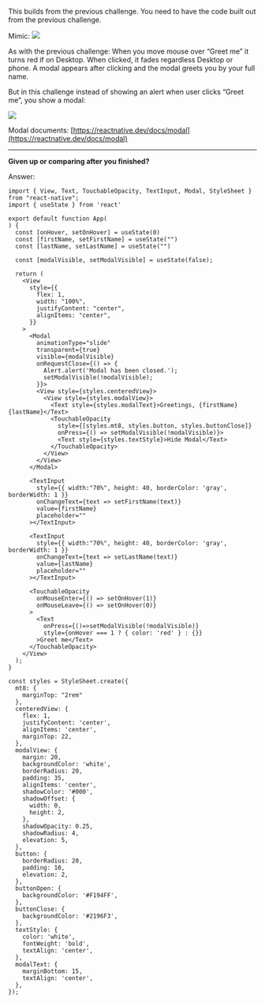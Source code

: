 
This builds from the previous challenge. You need to have the code built out from the previous challenge.

Mimic:
![](nnG9kMh.png)

As with the previous challenge: When you move mouse over “Greet me” it turns red if on Desktop. When clicked, it fades regardless Desktop or phone. A modal appears after clicking and the modal greets you by your full name.

But in this challenge instead of showing an alert when user clicks “Greet me”, you show a modal:

![](HR2MP38.png)


Modal documents:
[https://reactnative.dev/docs/modal](https://reactnative.dev/docs/modal)

----

**Given up or comparing after you finished?** 

Answer:
```
import { View, Text, TouchableOpacity, TextInput, Modal, StyleSheet } from "react-native";  
import { useState } from 'react'  
  
export default function App(  
) {  
  const [onHover, setOnHover] = useState(0)  
  const [firstName, setFirstName] = useState("")  
  const [lastName, setLastName] = useState("")  
  
  const [modalVisible, setModalVisible] = useState(false);  
  
  return (  
    <View  
      style={{  
        flex: 1,  
        width: "100%",  
        justifyContent: "center",  
        alignItems: "center",  
      }}  
    >  
      <Modal  
        animationType="slide"  
        transparent={true}  
        visible={modalVisible}  
        onRequestClose={() => {  
          Alert.alert('Modal has been closed.');  
          setModalVisible(!modalVisible);  
        }}>  
        <View style={styles.centeredView}>  
          <View style={styles.modalView}>  
            <Text style={styles.modalText}>Greetings, {firstName} {lastName}</Text>  
            <TouchableOpacity  
              style={[styles.mt8, styles.button, styles.buttonClose]}  
              onPress={() => setModalVisible(!modalVisible)}>  
              <Text style={styles.textStyle}>Hide Modal</Text>  
            </TouchableOpacity>  
          </View>  
        </View>  
      </Modal>  
  
      <TextInput  
        style={{ width:"70%", height: 40, borderColor: 'gray', borderWidth: 1 }}  
        onChangeText={text => setFirstName(text)}  
        value={firstName}  
        placeholder=""  
      ></TextInput>  
  
      <TextInput  
        style={{ width:"70%", height: 40, borderColor: 'gray', borderWidth: 1 }}  
        onChangeText={text => setLastName(text)}  
        value={lastName}  
        placeholder=""  
      ></TextInput>  
  
      <TouchableOpacity  
        onMouseEnter={() => setOnHover(1)}  
        onMouseLeave={() => setOnHover(0)}  
      >  
        <Text   
          onPress={()=>setModalVisible(!modalVisible)}  
          style={onHover === 1 ? { color: 'red' } : {}}  
        >Greet me</Text>  
      </TouchableOpacity>  
    </View>  
  );  
}  
  
const styles = StyleSheet.create({  
  mt8: {  
    marginTop: "2rem"  
  },  
  centeredView: {  
    flex: 1,  
    justifyContent: 'center',  
    alignItems: 'center',  
    marginTop: 22,  
  },  
  modalView: {  
    margin: 20,  
    backgroundColor: 'white',  
    borderRadius: 20,  
    padding: 35,  
    alignItems: 'center',  
    shadowColor: '#000',  
    shadowOffset: {  
      width: 0,  
      height: 2,  
    },  
    shadowOpacity: 0.25,  
    shadowRadius: 4,  
    elevation: 5,  
  },  
  button: {  
    borderRadius: 20,  
    padding: 10,  
    elevation: 2,  
  },  
  buttonOpen: {  
    backgroundColor: '#F194FF',  
  },  
  buttonClose: {  
    backgroundColor: '#2196F3',  
  },  
  textStyle: {  
    color: 'white',  
    fontWeight: 'bold',  
    textAlign: 'center',  
  },  
  modalText: {  
    marginBottom: 15,  
    textAlign: 'center',  
  },  
});
```